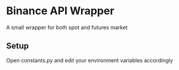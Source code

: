 # Binance API Wrapper
A small wrapper for both spot and futures market 

## Setup
Open constants.py and edit your environment variables accordingly
